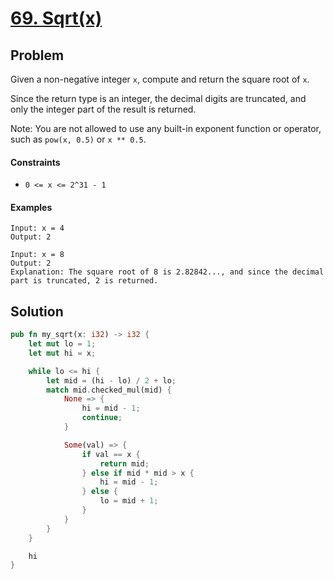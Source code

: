 # [69. Sqrt(x)](https://leetcode.com/problems/sqrtx/)

## Problem

Given a non-negative integer `x`, compute and return the square root of `x`.

Since the return type is an integer, the decimal digits are truncated, and only
the integer part of the result is returned.

Note: You are not allowed to use any built-in exponent function or operator,
such as `pow(x, 0.5)` or `x ** 0.5`.

#### Constraints

* `0 <= x <= 2^31 - 1`

#### Examples

```text
Input: x = 4
Output: 2
```

```text
Input: x = 8
Output: 2
Explanation: The square root of 8 is 2.82842..., and since the decimal part is truncated, 2 is returned.
```

## Solution

```rust
pub fn my_sqrt(x: i32) -> i32 {
    let mut lo = 1;
    let mut hi = x;

    while lo <= hi {
        let mid = (hi - lo) / 2 + lo;
        match mid.checked_mul(mid) {
            None => {
                hi = mid - 1;
                continue;
            }

            Some(val) => {
                if val == x {
                    return mid;
                } else if mid * mid > x {
                    hi = mid - 1;
                } else {
                    lo = mid + 1;
                }
            }
        }
    }

    hi
}
```